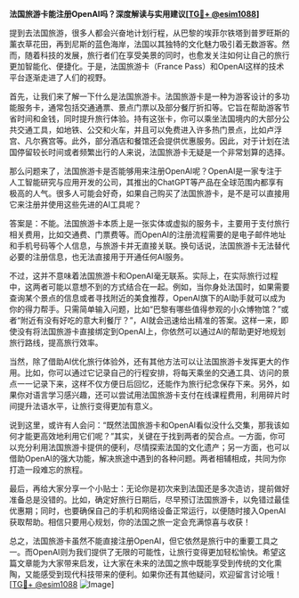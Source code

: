 **法国旅游卡能注册OpenAI吗？深度解读与实用建议[[TG💪+ @esim1088](https://t.me/s/esim1088)]**

提到去法国旅游，很多人都会兴奋地计划行程，从巴黎的埃菲尔铁塔到普罗旺斯的薰衣草花田，再到尼斯的蓝色海岸，法国以其独特的文化魅力吸引着无数游客。然而，随着科技的发展，旅行者们在享受美景的同时，也愈发关注如何让自己的旅行更加智能化、便捷化。于是，法国旅游卡（France Pass）和OpenAI这样的技术平台逐渐走进了人们的视野。

首先，让我们来了解一下什么是法国旅游卡。法国旅游卡是一种为游客设计的多功能服务卡，通常包括交通通票、景点门票以及部分餐厅折扣等。它旨在帮助游客节省时间和金钱，同时提升旅行体验。持有这张卡，你可以乘坐法国境内的大部分公共交通工具，如地铁、公交和火车，并且可以免费进入许多热门景点，比如卢浮宫、凡尔赛宫等。此外，部分酒店和餐馆还会提供优惠服务。因此，对于计划在法国停留较长时间或者频繁出行的人来说，法国旅游卡无疑是一个非常划算的选择。

那么问题来了，法国旅游卡是否能够用来注册OpenAI呢？OpenAI是一家专注于人工智能研究与应用开发的公司，其推出的ChatGPT等产品在全球范围内都享有极高的人气。很多人可能会好奇，如果自己购买了法国旅游卡，是不是可以直接用它来注册并使用这些先进的AI工具呢？

答案是：不能。法国旅游卡本质上是一张实体或虚拟的服务卡，主要用于支付旅行相关费用，比如交通费、门票费等。而OpenAI的注册流程需要的是电子邮件地址和手机号码等个人信息，与旅游卡并无直接关联。换句话说，法国旅游卡无法替代必要的注册信息，也无法直接用于开通任何AI服务。

不过，这并不意味着法国旅游卡和OpenAI毫无联系。实际上，在实际旅行过程中，这两者可能以意想不到的方式结合在一起。例如，当你身处法国时，如果需要查询某个景点的信息或者寻找附近的美食推荐，OpenAI旗下的AI助手就可以成为你的得力帮手。只需简单输入问题，比如“巴黎有哪些值得参观的小众博物馆？”或者“附近有没有好吃的意大利餐厅？”，AI就会迅速给出精准的答案。这样一来，即使没有将法国旅游卡直接绑定到OpenAI上，你依然可以通过AI的帮助更好地规划旅行路线，提高旅行效率。

当然，除了借助AI优化旅行体验外，还有其他方法可以让法国旅游卡发挥更大的作用。比如，你可以通过它记录自己的行程安排，将每天乘坐的交通工具、访问的景点一一记录下来，这样不仅方便日后回忆，还能作为旅行纪念保存下来。另外，如果你对语言学习感兴趣，还可以尝试用法国旅游卡支付在线课程费用，利用碎片时间提升法语水平，让旅行变得更加有意义。

说到这里，或许有人会问：“既然法国旅游卡和OpenAI看似没什么交集，那我该如何才能更高效地利用它们呢？”其实，关键在于找到两者的契合点。一方面，你可以充分利用法国旅游卡提供的便利，尽情探索法国的文化遗产；另一方面，也可以借助OpenAI的强大功能，解决旅途中遇到的各种问题。两者相辅相成，共同为你打造一段难忘的旅程。

最后，再给大家分享一个小贴士：无论你是初次来到法国还是多次造访，提前做好准备总是没错的。比如，确定好旅行日期后，尽早预订法国旅游卡，以免错过最佳优惠期；同时，也要确保自己的手机和网络设备正常运行，以便随时接入OpenAI获取帮助。相信只要用心规划，你的法国之旅一定会充满惊喜与收获！

总之，法国旅游卡虽然不能直接注册OpenAI，但它依然是旅行中的重要工具之一。而OpenAI则为我们提供了无限的可能性，让旅行变得更加轻松愉快。希望这篇文章能为大家带来启发，让大家在未来的法国之旅中既能享受到传统的文化熏陶，又能感受到现代科技带来的便利。如果你还有其他疑问，欢迎留言讨论哦！[[TG💪+ @esim1088](https://t.me/s/esim1088) ![Image](https://i.postimg.cc/4NQfJmqS/Snipaste-2025-05-13-00-14-12.png)]